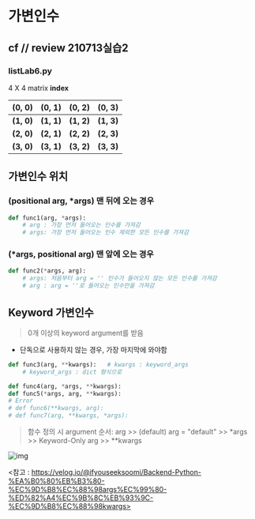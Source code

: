 # 가변인수

## cf // review 210713실습2

### listLab6.py

4 X 4 matrix **index**

| **(0, 0)** | **(0, 1)** | **(0, 2)** | **(0, 3)** |
| ---------- | ---------- | ---------- | ---------- |
| **(1, 0)** | **(1, 1)** | **(1, 2)** | **(1, 3)** |
| **(2, 0)** | **(2, 1)** | **(2, 2)** | **(2, 3)** |
| **(3, 0)** | **(3, 1)** | **(3, 2)** | **(3, 3)** |



## 가변인수 위치

### (positional arg, *args) 맨 뒤에 오는 경우

```python
def func1(arg, *args):	
    # arg : 가장 먼저 들어오는 인수를 가져감
    # args: 가장 먼저 들어오는 인수 제외한 모든 인수를 가져감
```

### (*args, positional arg) 맨 앞에 오는 경우

```python
def func2(*args, arg):
    # args: 처음부터 arg = '' 인수가 들어오지 않는 모든 인수를 가져감
    # arg : arg = ''로 들어오는 인수만을 가져감
```



## Keyword 가변인수

> 0개 이상의 keyword argument를 받음

* 단독으로 사용하지 않는 경우, 가장 마지막에 와야함

```python
def func3(arg, **kwargs):	# kwargs : keyword_args
	# keyword_args : dict 형식으로

def func4(arg, *args, **kwargs):
def func5(*args, arg, **kwargs):    
# Error
# def func6(**kwargs, arg):
# def func7(arg, **kwargs, *args):
```

> 함수 정의 시 argument 순서:
> arg >> (default) arg = "default" >> *args >> Keyword-Only arg >> **kwargs

![img](C:/Users/hajae/OneDrive/%EB%B0%94%ED%83%95%20%ED%99%94%EB%A9%B4/TIL/images_file/image.png)

<참고 : https://velog.io/@ifyouseeksoomi/Backend-Python-%EA%B0%80%EB%B3%80-%EC%9D%B8%EC%88%98args%EC%99%80-%ED%82%A4%EC%9B%8C%EB%93%9C-%EC%9D%B8%EC%88%98kwargs>

